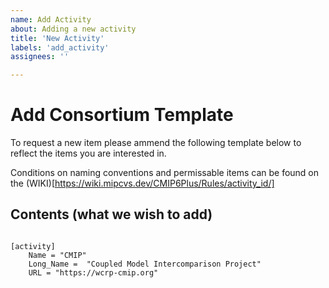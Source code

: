 ```yaml
---
name: Add Activity
about: Adding a new activity
title: 'New Activity'
labels: 'add_activity'
assignees: ''

---
```


# Add Consortium Template

To request a new item please ammend the following template below to reflect the items you are interested in. 

Conditions on naming conventions and permissable items can be found on the (WIKI)[https://wiki.mipcvs.dev/CMIP6Plus/Rules/activity_id/]

<!---  info 

We are trialing the addition of new components using the configuration file format. 
To use this please fill out the template below keeping the spacing and indentation of the file. 

--->

## Contents (what we wish to add)


``` configfile

[activity]
    Name = "CMIP"
    Long_Name =  "Coupled Model Intercomparison Project"
    URL = "https://wcrp-cmip.org"

```


